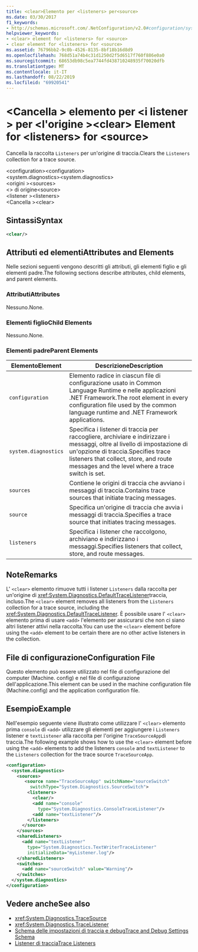 ```yaml
---
title: <clear>Elemento per <listeners> per<source>
ms.date: 03/30/2017
f1_keywords:
- http://schemas.microsoft.com/.NetConfiguration/v2.0#configuration/system.diagnostics/sources/source/listeners/clear
helpviewer_keywords:
- <clear> element for <listeners> for <source>
- clear element for <listeners> for <source>
ms.assetid: 76796bb2-9c0b-4526-8135-8bf18b16d8d9
ms.openlocfilehash: 768d51a74b4c31d1250d2f5d6517f760f886e0a0
ms.sourcegitcommit: 68653db98c5ea7744fd438710248935f70020dfb
ms.translationtype: MT
ms.contentlocale: it-IT
ms.lasthandoff: 08/22/2019
ms.locfileid: "69920541"
---
```

# <a name="clear-element-for-listeners-for-source"></a><span data-ttu-id="01070-102">\<Cancella > elemento per \<i listener > per \<l'origine ></span><span class="sxs-lookup"><span data-stu-id="01070-102">\<clear> Element for \<listeners> for \<source></span></span>
<span data-ttu-id="01070-103">Cancella la raccolta `Listeners` per un'origine di traccia.</span><span class="sxs-lookup"><span data-stu-id="01070-103">Clears the `Listeners` collection for a trace source.</span></span>  
  
 <span data-ttu-id="01070-104">\<configuration></span><span class="sxs-lookup"><span data-stu-id="01070-104">\<configuration></span></span>  
<span data-ttu-id="01070-105">\<system.diagnostics></span><span class="sxs-lookup"><span data-stu-id="01070-105">\<system.diagnostics></span></span>  
<span data-ttu-id="01070-106">\<origini ></span><span class="sxs-lookup"><span data-stu-id="01070-106">\<sources></span></span>  
<span data-ttu-id="01070-107">\<> di origine</span><span class="sxs-lookup"><span data-stu-id="01070-107">\<source></span></span>  
<span data-ttu-id="01070-108">\<listener ></span><span class="sxs-lookup"><span data-stu-id="01070-108">\<listeners></span></span>  
<span data-ttu-id="01070-109">\<Cancella ></span><span class="sxs-lookup"><span data-stu-id="01070-109">\<clear></span></span>  
  
## <a name="syntax"></a><span data-ttu-id="01070-110">Sintassi</span><span class="sxs-lookup"><span data-stu-id="01070-110">Syntax</span></span>  
  
```xml  
<clear/>  
```  
  
## <a name="attributes-and-elements"></a><span data-ttu-id="01070-111">Attributi ed elementi</span><span class="sxs-lookup"><span data-stu-id="01070-111">Attributes and Elements</span></span>  
 <span data-ttu-id="01070-112">Nelle sezioni seguenti vengono descritti gli attributi, gli elementi figlio e gli elementi padre.</span><span class="sxs-lookup"><span data-stu-id="01070-112">The following sections describe attributes, child elements, and parent elements.</span></span>  
  
### <a name="attributes"></a><span data-ttu-id="01070-113">Attributi</span><span class="sxs-lookup"><span data-stu-id="01070-113">Attributes</span></span>  
 <span data-ttu-id="01070-114">Nessuno.</span><span class="sxs-lookup"><span data-stu-id="01070-114">None.</span></span>  
  
### <a name="child-elements"></a><span data-ttu-id="01070-115">Elementi figlio</span><span class="sxs-lookup"><span data-stu-id="01070-115">Child Elements</span></span>  
 <span data-ttu-id="01070-116">Nessuno.</span><span class="sxs-lookup"><span data-stu-id="01070-116">None.</span></span>  
  
### <a name="parent-elements"></a><span data-ttu-id="01070-117">Elementi padre</span><span class="sxs-lookup"><span data-stu-id="01070-117">Parent Elements</span></span>  
  
|<span data-ttu-id="01070-118">Elemento</span><span class="sxs-lookup"><span data-stu-id="01070-118">Element</span></span>|<span data-ttu-id="01070-119">Descrizione</span><span class="sxs-lookup"><span data-stu-id="01070-119">Description</span></span>|  
|-------------|-----------------|  
|`configuration`|<span data-ttu-id="01070-120">Elemento radice in ciascun file di configurazione usato in Common Language Runtime e nelle applicazioni .NET Framework.</span><span class="sxs-lookup"><span data-stu-id="01070-120">The root element in every configuration file used by the common language runtime and .NET Framework applications.</span></span>|  
|`system.diagnostics`|<span data-ttu-id="01070-121">Specifica i listener di traccia per raccogliere, archiviare e indirizzare i messaggi, oltre al livello di impostazione di un'opzione di traccia.</span><span class="sxs-lookup"><span data-stu-id="01070-121">Specifies trace listeners that collect, store, and route messages and the level where a trace switch is set.</span></span>|  
|`sources`|<span data-ttu-id="01070-122">Contiene le origini di traccia che avviano i messaggi di traccia.</span><span class="sxs-lookup"><span data-stu-id="01070-122">Contains trace sources that initiate tracing messages.</span></span>|  
|`source`|<span data-ttu-id="01070-123">Specifica un'origine di traccia che avvia i messaggi di traccia.</span><span class="sxs-lookup"><span data-stu-id="01070-123">Specifies a trace source that initiates tracing messages.</span></span>|  
|`listeners`|<span data-ttu-id="01070-124">Specifica i listener che raccolgono, archiviano e indirizzano i messaggi.</span><span class="sxs-lookup"><span data-stu-id="01070-124">Specifies listeners that collect, store, and route messages.</span></span>|  
  
## <a name="remarks"></a><span data-ttu-id="01070-125">Note</span><span class="sxs-lookup"><span data-stu-id="01070-125">Remarks</span></span>  
 <span data-ttu-id="01070-126">L' `<clear>` elemento rimuove tutti i listener `Listeners` dalla raccolta per un'origine di <xref:System.Diagnostics.DefaultTraceListener>traccia, incluso.</span><span class="sxs-lookup"><span data-stu-id="01070-126">The `<clear>` element removes all listeners from the `Listeners` collection for a trace source, including the <xref:System.Diagnostics.DefaultTraceListener>.</span></span> <span data-ttu-id="01070-127">È possibile usare l' `<clear>` elemento prima di usare `<add>` l'elemento per assicurarsi che non ci siano altri listener attivi nella raccolta.</span><span class="sxs-lookup"><span data-stu-id="01070-127">You can use the `<clear>` element before using the `<add>` element to be certain there are no other active listeners in the collection.</span></span>  
  
## <a name="configuration-file"></a><span data-ttu-id="01070-128">File di configurazione</span><span class="sxs-lookup"><span data-stu-id="01070-128">Configuration File</span></span>  
 <span data-ttu-id="01070-129">Questo elemento può essere utilizzato nel file di configurazione del computer (Machine. config) e nel file di configurazione dell'applicazione.</span><span class="sxs-lookup"><span data-stu-id="01070-129">This element can be used in the machine configuration file (Machine.config) and the application configuration file.</span></span>  
  
## <a name="example"></a><span data-ttu-id="01070-130">Esempio</span><span class="sxs-lookup"><span data-stu-id="01070-130">Example</span></span>  
 <span data-ttu-id="01070-131">Nell'esempio seguente viene illustrato come utilizzare l' `<clear>` elemento prima `console` di `<add>` utilizzare gli elementi per aggiungere i `Listeners` listener e `textListener` alla raccolta per l'origine `TraceSourceApp`di traccia.</span><span class="sxs-lookup"><span data-stu-id="01070-131">The following example shows how to use the `<clear>` element before using the `<add>` elements to add the listeners `console` and `textListener` to the `Listeners` collection for the trace source `TraceSourceApp`.</span></span>  
  
```xml  
<configuration>  
  <system.diagnostics>  
    <sources>  
       <source name="TraceSourceApp" switchName="sourceSwitch"   
         switchType="System.Diagnostics.SourceSwitch">  
        <listeners>  
          <clear/>  
          <add name="console"   
            type="System.Diagnostics.ConsoleTraceListener"/>  
          <add name="textListener"/>  
        </listeners>  
      </source>  
    </sources>  
    <sharedListeners>  
      <add name="textListener"   
        type="System.Diagnostics.TextWriterTraceListener"   
        initializeData="myListener.log"/>  
    </sharedListeners>  
    <switches>  
      <add name="sourceSwitch" value="Warning"/>  
    </switches>  
  </system.diagnostics>  
</configuration>   
```  
  
## <a name="see-also"></a><span data-ttu-id="01070-132">Vedere anche</span><span class="sxs-lookup"><span data-stu-id="01070-132">See also</span></span>

- <xref:System.Diagnostics.TraceSource>
- <xref:System.Diagnostics.TraceListener>
- [<span data-ttu-id="01070-133">Schema delle impostazioni di traccia e debug</span><span class="sxs-lookup"><span data-stu-id="01070-133">Trace and Debug Settings Schema</span></span>](index.md)
- [<span data-ttu-id="01070-134">Listener di traccia</span><span class="sxs-lookup"><span data-stu-id="01070-134">Trace Listeners</span></span>](../../../debug-trace-profile/trace-listeners.md)
